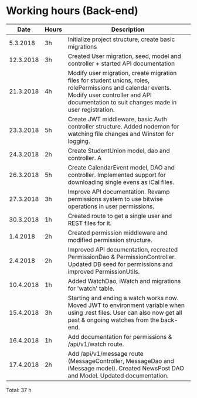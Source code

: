 # Working hours (Back-end)

| Date      | Hours | Description                                                                                                                                                                                           |
| --------- | ----- | ----------------------------------------------------------------------------------------------------------------------------------------------------------------------------------------------------- |
| 5.3.2018  | 3h    | Initialize project structure, create basic migrations                                                                                                                                                 |
| 12.3.2018 | 3h    | Created User migration, seed, model and controller + started API documentation                                                                                                                        |
| 21.3.2018 | 4h    | Modify user migration, create migration files for student unions, roles, rolePermissions and calendar events. Modify user controller and API documentation to suit changes made in user registration. |
| 23.3.2018 | 5h    | Create JWT middleware, basic Auth controller structure. Added nodemon for watching file changes and Winston for logging.                                                                              |
| 24.3.2018 | 2h    | Create StudentUnion model, dao and controller. A                                                                                                                                                      | dded API documentation for student union route and created some REST files for testing the StudentUnion endpoint. |
| 26.3.2018 | 5h    | Create CalendarEvent model, DAO and controller. Implemented support for downloading single evens as iCal files.                                                                                       |
| 27.3.2018 | 3h    | Improve API documentation. Revamp permissions system to use bitwise operations in user permissions.                                                                                                   |
| 30.3.2018 | 1h    | Created route to get a single user and REST files for it.                                                                                                                                             |
| 1.4.2018  | 2h    | Created permission middleware and modified permission structure.                                                                                                                                      |
| 2.4.2018  | 2h    | Improved API documentation, recreated PermissionDao & PermissionController. Updated DB seed for permissions and improved PermissionUtils.                                                             |
| 10.4.2018 | 1h | Added WatchDao, iWatch and migrations for 'watch' table. |
| 15.4.2018 | 3h | Starting and ending a watch works now. Moved JWT to environment variable when using .rest files. User can also now get all past & ongoing watches from the back-end. |
| 16.4.2018 | 1h | Add documentation for permissions & /api/v1/watch route. |
| 17.4.2018 | 2h | Add /api/v1/message route (MessageController, MessageDao and iMessage model). Created NewsPost DAO and Model. Updated documentation. |

Total: 37 h